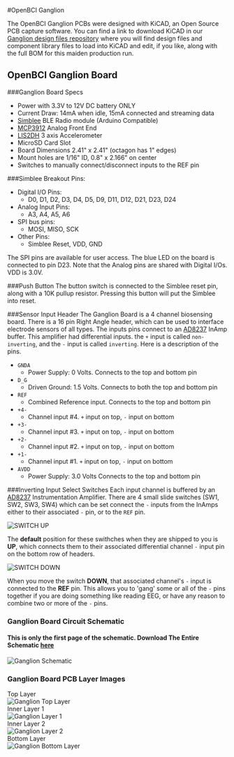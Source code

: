 #OpenBCI Ganglion

The OpenBCI Ganglion PCBs were designed with KiCAD, an Open Source PCB capture software. You can find a link to download KiCAD in our [Ganglion design files repository](https://github.com/OpenBCI/Ganglion_Hardware_Design_Files) where you will find design files and component library files to load into KiCAD and edit, if you like, along with the full BOM for this maiden production run.

## OpenBCI Ganglion Board

###Ganglion Board Specs

* Power with 3.3V to 12V DC battery ONLY
* Current Draw: 14mA when idle, 15mA connected and streaming data
* [Simblee](http://www.simblee.com) BLE Radio module (Arduino Compatible)
* [MCP3912](http://www.microchip.com/wwwproducts/en/MCP3912) Analog Front End
* [LIS2DH](http://www.st.com/en/mems-and-sensors/lis2dh.html) 3 axis Accelerometer
* MicroSD Card Slot
* Board Dimensions 2.41" x 2.41" (octagon has 1" edges)
* Mount holes are 1/16" ID, 0.8" x 2.166" on center
* Switches to manually connect/disconnect inputs to the REF pin

###Simblee Breakout Pins:

* Digital I/O Pins:
	* D0, D1, D2, D3, D4, D5, D9, D11, D12, D21, D23, D24
* Analog Input Pins:
	* A3, A4, A5, A6
* SPI bus pins:
	* MOSI, MISO, SCK
* Other Pins:
	* Simblee Reset, VDD, GND

The SPI pins are available for user access. The blue LED on the board is connected to pin D23. Note that the Analog pins are shared with Digital I/Os. VDD is 3.0V.

###Push Button
The button switch is connected to the Simblee reset pin, along with a 10K pullup resistor. Pressing this button will put the Simblee into reset.

###Sensor Input Header
The Ganglion Board is a 4 channel biosensing board. There is a 16 pin Right Angle header, which can be used to interface electrode sensors of all types. The inputs pins connect to an [AD8237](http://www.analog.com/en/products/amplifiers/instrumentation-amplifiers/ad8237.html) InAmp buffer. This amplifier had differential inputs. the `+` input is called `non-inverting`, and the `-` input is called `inverting`. Here is a description of the pins.

* `GNDA`
	* Power Supply: 0 Volts. Connects to the top and bottom pin
* `D_G`
	* Driven Ground: 1.5 Volts. Connects to both the top and bottom pin
* `REF`
	* Combined Reference input. Connects to the top and bottom pin
* `+4-`
	* Channel input #4. `+` input on top, `-` input on bottom
* `+3-`
	* Channel input #3. `+` input on top, `-` input on bottom
* `+2-`
	* Channel input #2. `+` input on top, `-` input on bottom
* `+1-`
	* Channel input #1. `+` input on top, `-` input on bottom
* `AVDD`
	* Power Supply: 3.0 Volts Connects to the top and bottom pin  


###Inverting Input Select Switches
Each input channel is buffered by an [AD8237](http://www.analog.com/en/products/amplifiers/instrumentation-amplifiers/ad8237.html) Instrumentation Amplifier. There are 4 small slide switches (SW1, SW2, SW3, SW4) which can be set connect the `-` inputs from the InAmps either to their associated `-` pin, or to the `REF` pin.  

![SWITCH UP](../assets/images/ganglion_SW_UP.png)  

The **default** position for these swithches when they are shipped to you is **UP**, which connects them to their associated differential channel `-` input pin on the bottom row of headers.  

![SWITCH DOWN](../assets/images/ganglion_SW_DOWN.png)  

When you move the switch **DOWN**, that associated channel's `-` input is connected to the **REF** pin. This allows you to 'gang' some or all of the `-` pins together if you are doing something like reading EEG, or have any reason to combine two or more of the `-` pins.  



### Ganglion Board Circuit Schematic
#### This is only the first page of the schematic. Download The Entire Schematic [here](https://github.com/OpenBCI/Ganglion_Hardware_Design_Files/blob/master/Ganglion_SCH.pdf)  

![Ganglion Schematic](../assets/images/ganglion_schematic.png)

### Ganglion Board PCB Layer Images  

Top Layer  
![Ganglion Top Layer](../assets/images/ganglion_top.png)  
Inner Layer 1  
![Ganglion Layer 1](../assets/images/ganglion_layer1.png)  
Inner Layer 2  
![Ganglion Layer 2](../assets/images/ganglion_layer2.png)  
Bottom Layer  
![Ganglion Bottom Layer](../assets/images/ganglion_bottom.png)  
